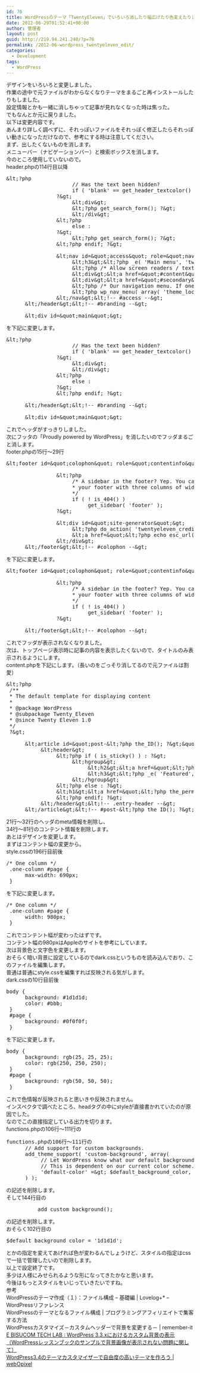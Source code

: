 ```yaml
---
id: 76
title: WordPressのテーマ「TwentyEleven」でいろいろ消したり幅広げたり色変えたりした
date: 2012-06-29T01:52:41+00:00
author: 管理者
layout: post
guid: http://219.94.241.240/?p=76
permalink: /2012-06-wordpress_twentyeleven_edit/
categories:
  - Development
tags:
  - WordPress
---
```

<div>
  デザインをいろいろと変更しました。
</div>

<div>
  作業の途中で元ファイルがわからなくなりテーマをまるごと再インストールしたりもしました。
</div>

<div>
  設定情報とかも一緒に消しちゃって記事が見れなくなった時は焦った。
</div>

<div>
  でもなんとか元に戻りました。
</div>

<div>
  以下は変更内容です。
</div>

<div>
  あんまり詳しく調べずに、それっぽいファイルをそれっぽく修正したらそれっぽい動きになっただけなので、参考にする時は注意してください。
</div>

<div>
  まず、出したくないものを消します。
</div>

<div>
  メニューバー（ナビゲーションバー）と検索ボックスを消します。
</div>

<div>
  今のところ使用していないので。
</div>

<div>
  header.phpの114行目以降
</div>

<pre class="brush: php; title: ; notranslate" title="">&amp;lt;?php
                     // Has the text been hidden?
                     if ( 'blank' == get_header_textcolor() ) :
                ?&amp;gt;
                     &amp;lt;div&amp;gt;
                     &amp;lt;?php get_search_form(); ?&amp;gt;
                     &amp;lt;/div&amp;gt;
                &amp;lt;?php
                     else :
                ?&amp;gt;
                     &amp;lt;?php get_search_form(); ?&amp;gt;
                &amp;lt;?php endif; ?&amp;gt;

                &amp;lt;nav id=&amp;quot;access&amp;quot; role=&amp;quot;navigation&amp;quot;&amp;gt;
                     &amp;lt;h3&amp;gt;&amp;lt;?php _e( 'Main menu', 'twentyeleven' ); ?&amp;gt;&amp;lt;/h3&amp;gt;
                     &amp;lt;?php /* Allow screen readers / text browsers to skip the navigation menu and get right to the good stuff. */ ?&amp;gt;
                     &amp;lt;div&amp;gt;&amp;lt;a href=&amp;quot;#content&amp;quot; title=&amp;quot;&amp;lt;?php esc_attr_e( 'Skip to primary content', 'twentyeleven' ); ?&amp;gt;&amp;quot;&amp;gt;&amp;lt;?php _e( 'Skip to primary content', 'twentyeleven' ); ?&amp;gt;&amp;lt;/a&amp;gt;&amp;lt;/div&amp;gt;
                     &amp;lt;div&amp;gt;&amp;lt;a href=&amp;quot;#secondary&amp;quot; title=&amp;quot;&amp;lt;?php esc_attr_e( 'Skip to secondary content', 'twentyeleven' ); ?&amp;gt;&amp;quot;&amp;gt;&amp;lt;?php _e( 'Skip to secondary content', 'twentyeleven' ); ?&amp;gt;&amp;lt;/a&amp;gt;&amp;lt;/div&amp;gt;
                     &amp;lt;?php /* Our navigation menu. If one isn't filled out, wp_nav_menu falls back to wp_page_menu. The menu assigned to the primary location is the one used. If one isn't assigned, the menu with the lowest ID is used. */ ?&amp;gt;
                     &amp;lt;?php wp_nav_menu( array( 'theme_location' =&amp;gt; 'primary' ) ); ?&amp;gt;
                &amp;lt;/nav&amp;gt;&amp;lt;!-- #access --&amp;gt;
      &amp;lt;/header&amp;gt;&amp;lt;!-- #branding --&amp;gt;

      &amp;lt;div id=&amp;quot;main&amp;quot;&amp;gt;
</pre>

<div>
  を下記に変更します。
</div>

<pre class="brush: php; title: ; notranslate" title="">&amp;lt;?php
                     // Has the text been hidden?
                     if ( 'blank' == get_header_textcolor() ) :
                ?&amp;gt;
                     &amp;lt;div&amp;gt;
                     &amp;lt;/div&amp;gt;
                &amp;lt;?php
                     else :
                ?&amp;gt;
                &amp;lt;?php endif; ?&amp;gt;

      &amp;lt;/header&amp;gt;&amp;lt;!-- #branding --&amp;gt;

      &amp;lt;div id=&amp;quot;main&amp;quot;&amp;gt;
</pre>

<div>
  これでヘッダがすっきりしました。
</div>

<div>
  次にフッタの「Proudly powered by WordPress」を消したいのでフッダまるごと消します。
</div>

<div>
  footer.phpの15行～29行
</div>

<pre class="brush: php; title: ; notranslate" title="">&amp;lt;footer id=&amp;quot;colophon&amp;quot; role=&amp;quot;contentinfo&amp;quot;&amp;gt;

                &amp;lt;?php
                     /* A sidebar in the footer? Yep. You can can customize
                     * your footer with three columns of widgets.
                     */
                     if ( ! is_404() )
                          get_sidebar( 'footer' );
                ?&amp;gt;

                &amp;lt;div id=&amp;quot;site-generator&amp;quot;&amp;gt;
                     &amp;lt;?php do_action( 'twentyeleven_credits' ); ?&amp;gt;
                     &amp;lt;a href=&amp;quot;&amp;lt;?php echo esc_url( __( 'http://wordpress.org/', 'twentyeleven' ) ); ?&amp;gt;&amp;quot; title=&amp;quot;&amp;lt;?php esc_attr_e( 'Semantic Personal Publishing Platform', 'twentyeleven' ); ?&amp;gt;&amp;quot; rel=&amp;quot;generator&amp;quot;&amp;gt;&amp;lt;?php printf( __( 'Proudly powered by %s', 'twentyeleven' ), 'WordPress' ); ?&amp;gt;&amp;lt;/a&amp;gt;
                &amp;lt;/div&amp;gt;
      &amp;lt;/footer&amp;gt;&amp;lt;!-- #colophon --&amp;gt;
</pre>

<div>
  を下記に変更します。
</div>

<pre class="brush: php; title: ; notranslate" title="">&amp;lt;footer id=&amp;quot;colophon&amp;quot; role=&amp;quot;contentinfo&amp;quot;&amp;gt;

                &amp;lt;?php
                     /* A sidebar in the footer? Yep. You can can customize
                     * your footer with three columns of widgets.
                     */
                     if ( ! is_404() )
                          get_sidebar( 'footer' );
                ?&amp;gt;

      &amp;lt;/footer&amp;gt;&amp;lt;!-- #colophon --&amp;gt;
</pre>

<div>
  これでフッダが表示されなくなりました。
</div>

<div>
  次は、トップページ表示時に記事の内容を表示したくないので、タイトルのみ表示されるようにします。
</div>

<div>
  content.phpを下記にします。（長いのをごっそり消してるので元ファイルは割愛）
</div>

<pre class="brush: php; title: ; notranslate" title="">&amp;lt;?php
 /**
 * The default template for displaying content
 *
 * @package WordPress
 * @subpackage Twenty_Eleven
 * @since Twenty Eleven 1.0
 */
 ?&amp;gt;

      &amp;lt;article id=&amp;quot;post-&amp;lt;?php the_ID(); ?&amp;gt;&amp;quot; &amp;lt;?php post_class(); ?&amp;gt;&amp;gt;
           &amp;lt;header&amp;gt;
                &amp;lt;?php if ( is_sticky() ) : ?&amp;gt;
                     &amp;lt;hgroup&amp;gt;
                          &amp;lt;h2&amp;gt;&amp;lt;a href=&amp;quot;&amp;lt;?php the_permalink(); ?&amp;gt;&amp;quot; title=&amp;quot;&amp;lt;?php printf( esc_attr__( 'Permalink to %s', 'twentyeleven' ), the_title_attribute( 'echo=0' ) ); ?&amp;gt;&amp;quot; rel=&amp;quot;bookmark&amp;quot;&amp;gt;&amp;lt;?php the_title(); ?&amp;gt;&amp;lt;/a&amp;gt;&amp;lt;/h2&amp;gt;
                          &amp;lt;h3&amp;gt;&amp;lt;?php _e( 'Featured', 'twentyeleven' ); ?&amp;gt;&amp;lt;/h3&amp;gt;
                     &amp;lt;/hgroup&amp;gt;
                &amp;lt;?php else : ?&amp;gt;
                &amp;lt;h1&amp;gt;&amp;lt;a href=&amp;quot;&amp;lt;?php the_permalink(); ?&amp;gt;&amp;quot; title=&amp;quot;&amp;lt;?php printf( esc_attr__( 'Permalink to %s', 'twentyeleven' ), the_title_attribute( 'echo=0' ) ); ?&amp;gt;&amp;quot; rel=&amp;quot;bookmark&amp;quot;&amp;gt;&amp;lt;?php the_title(); ?&amp;gt;&amp;lt;/a&amp;gt;&amp;lt;/h1&amp;gt;
                &amp;lt;?php endif; ?&amp;gt;
           &amp;lt;/header&amp;gt;&amp;lt;!-- .entry-header --&amp;gt;
      &amp;lt;/article&amp;gt;&amp;lt;!-- #post-&amp;lt;?php the_ID(); ?&amp;gt; --&amp;gt;
</pre>

<div>
  21行～32行のヘッダのmeta情報を削除し、
</div>

<div>
  34行～81行のコンテント情報を削除します。
</div>

<div>
  あとはデザインを変更します。
</div>

<div>
  まずはコンテント幅の変更から。
</div>

<div>
  style.cssの196行目前後
</div>

<pre class="brush: css; title: ; notranslate" title="">/* One column */
 .one-column #page {
      max-width: 690px;
 }
</pre>

<div>
  を下記に変更します。
</div>

<pre class="brush: css; title: ; notranslate" title="">/* One column */
 .one-column #page {
      width: 980px;
 }
</pre>

<div>
  これでコンテント幅が変わったはずです。
</div>

<div>
  コンテント幅の980pxはAppleのサイトを参考にしています。
</div>

<div>
  次は背景色と文字色を変更します。
</div>

<div>
  おそらく暗い背景に設定しているのでdark.cssというものを読み込んでおり、このファイルを編集します。
</div>

<div>
  普通は普通にstyle.cssを編集すれば反映される気がします。
</div>

<div>
  dark.cssの10行目前後
</div>

<pre class="brush: css; title: ; notranslate" title="">body {
      background: #1d1d1d;
      color: #bbb;
 }
 #page {
      background: #0f0f0f;
 }
</pre>

<div>
  を下記に変更します。
</div>

<pre class="brush: css; title: ; notranslate" title="">body {
      background: rgb(25, 25, 25);
      color: rgb(250, 250, 250);
 }
 #page {
      background: rgb(50, 50, 50);
 }
</pre>

<div>
  これで色情報が反映されると思いきや反映されません。
</div>

<div>
  インスペクタで調べたところ、headタグの中にstyleが直接書かれていたのが原因でした。
</div>

<div>
  なのでこの直接指定している出力を切ります。
</div>

<div>
  functions.phpの106行～111行の
</div>

<pre class="brush: php; title: ; notranslate" title="">functions.phpの106行～111行の
      // Add support for custom backgrounds.
      add_theme_support( 'custom-background', array(
           // Let WordPress know what our default background color is.
           // This is dependent on our current color scheme.
           'default-color' =&amp;gt; $default_background_color,
      ) );
</pre>

<div>
  の記述を削除します。
</div>

<div>
  そして144行目の
</div>

<pre class="brush: php; title: ; notranslate" title="">          add_custom_background();
</pre>

<div>
  の記述を削除します。
</div>

<div>
  おそらく102行目の
</div>

<pre class="brush: php; title: ; notranslate" title="">$default_background_color = '1d1d1d';
</pre>

<div>
  とかの指定を変えてあげれば色が変わるんでしょうけど、スタイルの指定はcssで一括で管理したいので削除します。
</div>

<div>
  以上で設定終了です。
</div>

<div>
  多少は人様にみせられるような形になってきたかなと思います。
</div>

<div>
  今後はもっとスタイルをいじっていきたいですね。
</div>

<div>
  参考
</div>

<div>
  WordPressのテーマ作成（１）：ファイル構成 &#8211; 基礎編 | Lovelog+* &#8211; WordPressリファレンス
</div>

<div>
  WordPressのテーマとなるファイル構成 | プログラミングアフィリエイトで集客する方法
</div>

<div>
  WordPressカスタマイズ－カスタムヘッダーで背景を変更する－ | remember-it
</div>

<div>
  <a title="E BISUCOM TECH LAB : WordPress 3.3.xにおけるカスタム背景の表示 （WordPressレッスンブックのサンプルで背景画像が表示されない問題に関して）" href="http://ebisu.com/memo/custom_background/" target="_blank">E BISUCOM TECH LAB : WordPress 3.3.xにおけるカスタム背景の表示 （WordPressレッスンブックのサンプルで背景画像が表示されない問題に関して）</a>
</div>

<div>
  <a title="WordPress3.4のテーマカスタマイザーで自由度の高いテーマを作ろう | webOpixel" href="http://www.webopixel.net/wordpress/586.html" target="_blank">WordPress3.4のテーマカスタマイザーで自由度の高いテーマを作ろう | webOpixel</a>
</div>